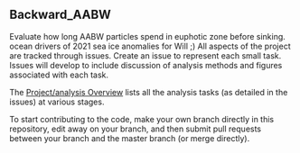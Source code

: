 ## Backward_AABW

Evaluate how long AABW particles spend in euphotic zone before sinking. ocean drivers of 2021 sea ice anomalies for Will ;) All aspects of the project are tracked through issues. Create an issue to represent each small task. Issues will develop to include discussion of analysis methods and figures associated with each task.

The [Project/analysis Overview](https://github.com/Midway-X/Backward_AABW/projects/1) lists all the analysis tasks (as detailed in the issues) at various stages.

To start contributing to the code, make your own branch directly in this repository, edit away on your branch, and then submit pull requests between your branch and the master branch (or merge directly).
